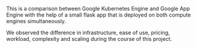 This is a comparison between Google Kubernetes Engine and Google App Engine with the help of a small flask app that is deployed on both compute engines simultaneously.

We observed the difference in infrastructure, ease of use, pricing, workload, complexity and scaling during the course of this project.
